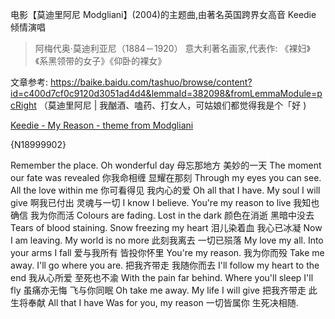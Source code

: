 电影【莫迪里阿尼 Modgliani】(2004)的主题曲,由著名英国跨界女高音 Keedie 倾情演唱

> 阿梅代奥·莫迪利亚尼（1884－1920） 意大利著名画家,代表作: 《裸妇》《系黑领带的女子》《仰卧的裸女》

文章参考: https://baike.baidu.com/tashuo/browse/content?id=c400d7cf0c9120d3051ad4d4&lemmaId=382098&fromLemmaModule=pcRight （莫迪里阿尼 | 我酗酒、嗑药、打女人，可姑娘们都觉得我是个「好 )

[Keedie - My Reason - theme from Modgliani](http://music.163.com/song?id=18999902) 

{N18999902}

Remember the place. Oh wonderful day
母忘那地方 美妙的一天
The moment our fate was revealed
你我命相缠 显耀在那刻
Through my eyes you can see. All the love within me
你可看得见 我内心的爱
Oh all that I have. My soul I will give
啊我已付出 灵魂与一切
I know I believe. You're my reason to live
我知也确信 我为你而活
Colours are fading. Lost in the dark
颜色在消逝 黑暗中没去
Tears of blood staining. Snow freezing my heart
泪儿染着血 我心已冰凝
Now I am leaving. My world is no more
此刻我离去 一切已殒落
My love my all. Into your arms I fall
爱与我所有 皆投你怀里
You're my reason.
我为你而殁
Take me away. I'll go where you are.
把我齐带走 我随你而去
I'll follow my heart to the end
我从心所爱 至死也不渝
With the pain far behind. Where you'll sleep I'll fly
虽痛亦无悔 飞与你同眠
Oh take me away. My life I will give
把我齐带走 此生将奉献
All that I have Was for you, my reason
一切皆属你 生死决相随.